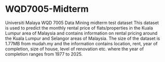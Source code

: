 # WQD7005-Midterm
Universiti Malaya WQD 7005 Data Mining midterm test dataset
This dataset is used to predict the monthly rental price of flats/properties in the Kuala Lumpur area of Malaysia and contains information on rental pricing around the Kuala Lumpur and Selangor areas of Malaysia. The size of the dataset is 1.77MB from mudah.my and the information contains location, rent, year of completion, size of house, level of renovation etc. where the year of completion ranges from 1977 to 2025.
